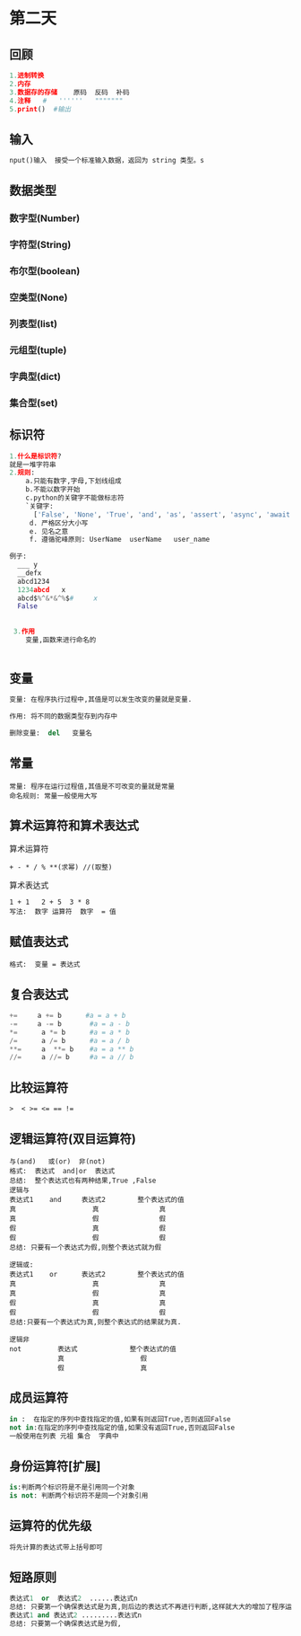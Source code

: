 # 第二天

## 回顾

```python
1.进制转换
2.内存
3.数据存的存储    原码  反码  补码
4.注释   #   ''''''   """""""
5.print()  #输出
```

## 输入

```python
nput()输入  接受一个标准输入数据，返回为 string 类型。s
```

## 数据类型

### 数字型(Number)

### 字符型(String)

### 布尔型(boolean)

### 空类型(None)

### 列表型(list)

### 元组型(tuple)

### 字典型(dict)

### 集合型(set)

## 标识符

```python
1.什么是标识符?
就是一堆字符串
2.规则:
  	a.只能有数字,字母,下划线组成
    b.不能以数字开始
    c.python的关键字不能做标志符
    `关键字:
      ['False', 'None', 'True', 'and', 'as', 'assert', 'async', 'await', 'break', 'class', 'continue', 'def', 'del', 'elif', 'else', 'except', 'finally', 'for', 'from', 'global', 'if', 'import', 'in', 'is', 'lambda', 'nonlocal', 'not', 'or', 'pass', 'raise', 'return', 'try', 'while', 'with', 'yield']
     d. 严格区分大小写
     e. 见名之意
     f. 遵循驼峰原则: UserName  userName   user_name
      
例子:
  ___ y 
  __defx
  abcd1234
  1234abcd   x
  abcd$%^&*&^%$#     x
  False
  
  
 3.作用
	变量,函数来进行命名的
  
```

## 变量

```python
变量: 在程序执行过程中,其值是可以发生改变的量就是变量.
  
作用: 将不同的数据类型存到内存中
  
删除变量:  del   变量名
```

 ## 常量

```pyton
常量: 程序在运行过程值,其值是不可改变的量就是常量
命名规则: 常量一般使用大写
```

## 算术运算符和算术表达式

算术运算符

```
+ - * / % **(求幂) //(取整)
```

算术表达式

```
1 + 1   2 + 5  3 * 8
写法:  数字 运算符  数字  = 值
```

## 赋值表达式

```
格式:  变量 = 表达式
```

## 复合表达式

```python
+=     a += b      #a = a + b
-=	   a -= b       #a = a - b
*=		a *= b		#a = a * b
/=      a /= b		#a = a / b
**=		a  **= b	#a = a ** b
//=		a //= b		#a = a // b
```

## 比较运算符

```
>  < >= <= == !=

```

## 逻辑运算符(双目运算符)

```
与(and)   或(or)  非(not)
格式:  表达式  and|or  表达式
总结:  整个表达式也有两种结果,True ,False
逻辑与
表达式1	and		表达式2		整个表达式的值
真					真				真
真					假				假
假					真				假
假					假				假
总结: 只要有一个表达式为假,则整个表达式就为假

逻辑或:
表达式1	or 		表达式2		整个表达式的值
真					真				真
真					假				真
假					真				真
假					假				假
总结:只要有一个表达式为真,则整个表达式的结果就为真.

逻辑非
not			表达式				整个表达式的值
			真					假
			假					真
```

## 成员运算符

```python
in :  在指定的序列中查找指定的值,如果有则返回True,否则返回False
not in:在指定的序列中查找指定的值,如果没有返回True,否则返回False
一般使用在列表 元祖 集合  字典中
```

## 身份运算符[扩展]

```python
is:判断两个标识符是不是引用同一个对象
is not: 判断两个标识符不是同一个对象引用
```

## 运算符的优先级

```python 
将先计算的表达式带上括号即可
```

## 短路原则

```python
表达式1  or  表达式2  ......表达式n
总结: 只要第一个确保表达式是为真,则后边的表达式不再进行判断,这样就大大的增加了程序运行的速度
表达式1 and 表达式2 .........表达式n
总结: 只要第一个确保表达式是为假,

```









